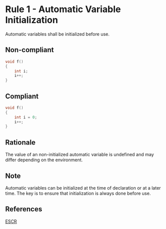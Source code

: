 # Rule 1 - Automatic Variable Initialization

Automatic variables shall be initialized before use.

## Non-compliant

```c
void f() 
{
    int i;
    i++;
}
```

## Compliant

```c
void f()
{
    int i = 0;
    i++;
}
```

## Rationale

The value of an non-initialized automatic variable is undefined and may differ depending on the environment.

## Note

Automatic variables can be initialized at the time of declaration or at a later time. The key is to ensure that initialization is always done before use.

## References

[ESCR](../references.md#escr)
